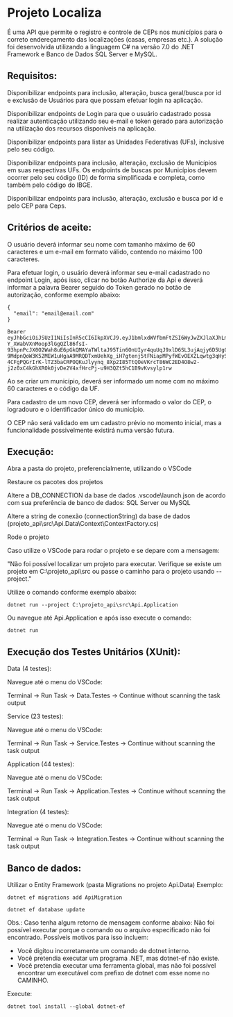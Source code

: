 # Projeto Localiza

É uma API que permite o registro e controle de CEPs nos municípios para o correto endereçamento das localizações (casas, empresas etc.). A solução foi desenvolvida utilizando a linguagem C# na versão 7.0 do .NET Framework e Banco de Dados SQL Server e MySQL.

## Requisitos:

Disponibilizar endpoints para inclusão, alteração, busca geral/busca por id e exclusão de Usuários para que possam efetuar login na aplicação.

Disponibilizar endpoints de Login para que o usuário cadastrado possa realizar autenticação utilizando seu e-mail e token gerado para autorização na utilização dos recursos disponíveis na aplicação.

Disponibilizar endpoints para listar as Unidades Federativas (UFs), inclusive pelo seu código.

Disponibilizar endpoints para inclusão, alteração, exclusão de Municípios em suas respectivas UFs.
Os endpoints de buscas por Municípios devem ocorrer pelo seu código (ID) de forma simplificada e completa, como também pelo código do IBGE.

Disponibilizar endpoints para inclusão, alteração, exclusão e busca por id e pelo CEP para Ceps.

## Critérios de aceite:

O usuário deverá informar seu nome com tamanho máximo de 60 caracteres e um e-mail em formato válido, contendo no máximo 100 caracteres.

Para efetuar login, o usuário deverá informar seu e-mail cadastrado no endpoint Login, após isso, clicar no botão Authorize da Api e deverá informar a palavra Bearer seguido do Token gerado no botão de autorização, conforme exemplo abaixo:

```
{
  "email": "email@email.com"
}
```

```
Bearer eyJhbGciOiJSUzI1NiIsInR5cCI6IkpXVCJ9.eyJ1bmlxdWVfbmFtZSI6WyJwZXJlaXJhLm1hdGV1c3JhbW9zQGdtYWlsLmNvbSIsInBlcmVpcmEubWF0ZXVzcmFtb3NAZ21haWwuY29tIl0sImp0aSI6IjE5ZjJkNjFkLTc3N2UtNGRmNC1iYTJiLTZmOTJiZDUxN2RhMSIsIm5iZiI6MTcxNjA0OTE1OCwiZXhwIjoxNzE2MDc3OTU4LCJpYXQiOjE3MTYwNDkxNTgsImlzcyI6IkV4ZW1wbG9Jc3N1ZXIiLCJhdWQiOiJFeGVtcGxvQXVkaWVuY2UifQ.TbtbsohzHf594xq_-Y_XWabVXnMoop3lGgQZl86fsI-93hpnPcJX0O2Wah8uE6pGkQMAYaTWltaJ95Tin6OnUIyr4quUqJ9xlD6SL3ujAqjy6D5Ug0zMtLf-9MdpnQoW3K52MEW1uHgaA9MRQDTxmUehXg_iH7gtenj5tFNiapMPyfWEvOEXZLqwtg3qHySUeKCAu7b3gA1zb9EZZarFqE4NV1yWy0Oehi-4CFgPQGrIrK-lTZ3baCRPOQKuJlyynq_8Xp2I85TtQOeVKrcT86WC2ED4O8w2-j2z0xC4kGhXROk0jvDe2V4xfHrcPj-u9H3QZt5hC1B9vKvsylp1rw
```

Ao se criar um município, deverá ser informado um nome com no máximo 60 caracteres e o código da UF.

Para cadastro de um novo CEP, deverá ser informado o valor do CEP, o logradouro e o identificador único do município.

O CEP não será validado em um cadastro prévio no momento inicial, mas a funcionalidade possivelmente existirá numa versão futura.

## Execução:

Abra a pasta do projeto, preferencialmente, utilizando o VSCode

Restaure os pacotes dos projetos

Altere a DB_CONNECTION da base de dados .vscode\launch.json de acordo com sua preferência de banco de dados: SQL Server ou MySQL

Altere a string de conexão (connectionString) da base de dados (projeto_api\src\Api.Data\Context\ContextFactory.cs)

Rode o projeto

Caso utilize o VSCode para rodar o projeto e se depare com a mensagem:

"Não foi possível localizar um projeto para executar. Verifique se existe um projeto em C:\projeto_api\src ou passe o caminho para o projeto usando --project."

Utilize o comando conforme exemplo abaixo:

```
dotnet run --project C:\projeto_api\src\Api.Application
```

Ou navegue até Api.Application e após isso execute o comando:

```
dotnet run
```

## Execução dos Testes Unitários (XUnit):

Data (4 testes):

Navegue até o menu do VSCode:

Terminal -> Run Task -> Data.Testes -> Continue without scanning the task output

Service (23 testes):

Navegue até o menu do VSCode:

Terminal -> Run Task -> Service.Testes -> Continue without scanning the task output

Application (44 testes):

Navegue até o menu do VSCode:

Terminal -> Run Task -> Application.Testes -> Continue without scanning the task output

Integration (4 testes):

Navegue até o menu do VSCode:

Terminal -> Run Task -> Integration.Testes -> Continue without scanning the task output

## Banco de dados:

Utilizar o Entity Framework (pasta Migrations no projeto Api.Data)
Exemplo:

```
dotnet ef migrations add ApiMigration

dotnet ef database update
```

Obs.: Caso tenha algum retorno de mensagem conforme abaixo:
Não foi possível executar porque o comando ou o arquivo especificado não foi encontrado.
Possíveis motivos para isso incluem:

- Você digitou incorretamente um comando de dotnet interno.
- Você pretendia executar um programa .NET, mas dotnet-ef não existe.
- Você pretendia executar uma ferramenta global, mas não foi possível encontrar um executável com prefixo de dotnet com esse nome no CAMINHO.

Execute:

```
dotnet tool install --global dotnet-ef
```
